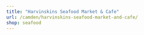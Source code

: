 ```yaml
---
title: "Harvinskins Seafood Market & Cafe"
url: /camden/harvinskins-seafood-market-and-cafe/
shop: seafood
---
```

